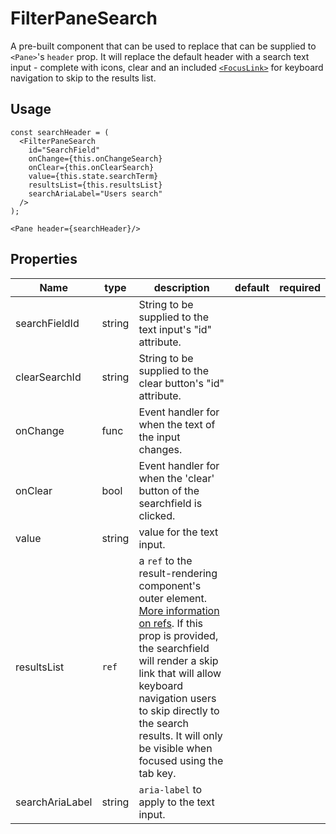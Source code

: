 # FilterPaneSearch
A pre-built component that can be used to replace that can be supplied to `<Pane>`'s `header` prop. It will replace the default header with a search text input - complete with icons, clear and an included [`<FocusLink>`](../FocusLink/readme.md) for keyboard navigation to skip to the results list.

## Usage
```
const searchHeader = (
  <FilterPaneSearch 
    id="SearchField" 
    onChange={this.onChangeSearch} 
    onClear={this.onClearSearch} 
    value={this.state.searchTerm} 
    resultsList={this.resultsList} 
    searchAriaLabel="Users search"
  />
);

<Pane header={searchHeader}/>
```

## Properties
Name | type | description | default | required
--- | --- | --- | --- | ---
searchFieldId | string | String to be supplied to the text input's "id" attribute. | |
clearSearchId | string | String to be supplied to the clear button's "id" attribute. | |
onChange | func | Event handler for when the text of the input changes. | |
onClear | bool | Event handler for when the 'clear' button of the searchfield is clicked.| |
value | string | value for the text input. | |
resultsList | `ref` | a `ref` to the result-rendering component's outer element. [More information on refs](https://facebook.github.io/react/docs/refs-and-the-dom.html). If this prop is provided, the searchfield will render a skip link that will allow keyboard navigation users to skip directly to the search results. It will only be visible when focused using the tab key.| |
searchAriaLabel | string | `aria-label` to apply to the text input. | |
